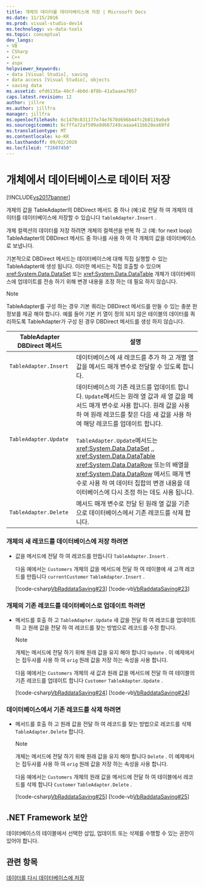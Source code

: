 ```yaml
---
title: 개체의 데이터를 데이터베이스에 저장 | Microsoft Docs
ms.date: 11/15/2016
ms.prod: visual-studio-dev14
ms.technology: vs-data-tools
ms.topic: conceptual
dev_langs:
- VB
- CSharp
- C++
- aspx
helpviewer_keywords:
- data [Visual Studio], saving
- data access [Visual Studio], objects
- saving data
ms.assetid: efd6135a-40cf-4b0d-8f8b-41a5aaea7057
caps.latest.revision: 12
author: jillre
ms.author: jillfra
manager: jillfra
ms.openlocfilehash: 6c1470c831177e74e7670d696b44fc2b0119a9a9
ms.sourcegitcommit: 6cfffa72af599a9d667249caaaa411bb28ea69fd
ms.translationtype: MT
ms.contentlocale: ko-KR
ms.lasthandoff: 09/02/2020
ms.locfileid: "72607450"
---
```

# <a name="save-data-from-an-object-to-a-database"></a>개체에서 데이터베이스로 데이터 저장
[!INCLUDE[vs2017banner](../includes/vs2017banner.md)]

개체의 값을 TableAdapter의 DBDirect 메서드 중 하나 (예:)로 전달 하 여 개체의 데이터를 데이터베이스에 저장할 수 있습니다 `TableAdapter.Insert` .

 개체 컬렉션의 데이터를 저장 하려면 개체의 컬렉션을 반복 하 고 (예: for next loop) TableAdapter의 DBDirect 메서드 중 하나를 사용 하 여 각 개체의 값을 데이터베이스로 보냅니다.

 기본적으로 DBDirect 메서드는 데이터베이스에 대해 직접 실행할 수 있는 TableAdapter에 생성 됩니다. 이러한 메서드는 직접 호출할 수 있으며 <xref:System.Data.DataSet> 또는 <xref:System.Data.DataTable> 개체가 데이터베이스에 업데이트를 전송 하기 위해 변경 내용을 조정 하는 데 필요 하지 않습니다.

> [!NOTE]
> TableAdapter를 구성 하는 경우 기본 쿼리는 DBDirect 메서드를 만들 수 있는 충분 한 정보를 제공 해야 합니다. 예를 들어 기본 키 열이 정의 되지 않은 테이블의 데이터를 쿼리하도록 TableAdapter가 구성 된 경우 DBDirect 메서드를 생성 하지 않습니다.

|TableAdapter DBDirect 메서드|설명|
|----------------------------------|-----------------|
|`TableAdapter.Insert`|데이터베이스에 새 레코드를 추가 하 고 개별 열 값을 메서드 매개 변수로 전달할 수 있도록 합니다.|
|`TableAdapter.Update`|데이터베이스의 기존 레코드를 업데이트 합니다. `Update`메서드는 원래 열 값과 새 열 값을 메서드 매개 변수로 사용 합니다. 원래 값을 사용 하 여 원래 레코드를 찾은 다음 새 값을 사용 하 여 해당 레코드를 업데이트 합니다.<br /><br /> `TableAdapter.Update`메서드는 <xref:System.Data.DataSet> ,, <xref:System.Data.DataTable> <xref:System.Data.DataRow> 또는의 배열을 <xref:System.Data.DataRow> 메서드 매개 변수로 사용 하 여 데이터 집합의 변경 내용을 데이터베이스에 다시 조정 하는 데도 사용 됩니다.|
|`TableAdapter.Delete`|메서드 매개 변수로 전달 된 원래 열 값을 기준으로 데이터베이스에서 기존 레코드를 삭제 합니다.|

### <a name="to-save-new-records-from-an-object-to-a-database"></a>개체의 새 레코드를 데이터베이스에 저장 하려면

- 값을 메서드에 전달 하 여 레코드를 만듭니다 `TableAdapter.Insert` .

     다음 예에서는 `Customers` 개체의 값을 메서드에 전달 하 여 테이블에 새 고객 레코드를 만듭니다 `currentCustomer` `TableAdapter.Insert` .

     [!code-csharp[VbRaddataSaving#23](../snippets/csharp/VS_Snippets_VBCSharp/VbRaddataSaving/CS/Form3.cs#23)]
     [!code-vb[VbRaddataSaving#23](../snippets/visualbasic/VS_Snippets_VBCSharp/VbRaddataSaving/VB/Form3.vb#23)]

### <a name="to-update-existing-records-from-an-object-to-a-database"></a>개체의 기존 레코드를 데이터베이스로 업데이트 하려면

- 메서드를 호출 하 고 `TableAdapter.Update` 새 값을 전달 하 여 레코드를 업데이트 하 고 원래 값을 전달 하 여 레코드를 찾는 방법으로 레코드를 수정 합니다.

    > [!NOTE]
    > 개체는 메서드에 전달 하기 위해 원래 값을 유지 해야 합니다 `Update` . 이 예제에서는 접두사를 사용 하 여 `orig` 원래 값을 저장 하는 속성을 사용 합니다.

     다음 예에서는 `Customers` 개체의 새 값과 원래 값을 메서드에 전달 하 여 테이블의 기존 레코드를 업데이트 합니다 `Customer` `TableAdapter.Update` .

     [!code-csharp[VbRaddataSaving#24](../snippets/csharp/VS_Snippets_VBCSharp/VbRaddataSaving/CS/Form3.cs#24)]
     [!code-vb[VbRaddataSaving#24](../snippets/visualbasic/VS_Snippets_VBCSharp/VbRaddataSaving/VB/Form3.vb#24)]

### <a name="to-delete-existing-records-from-a-database"></a>데이터베이스에서 기존 레코드를 삭제 하려면

- 메서드를 호출 하 고 원래 값을 전달 하 여 레코드를 찾는 방법으로 레코드를 삭제 `TableAdapter.Delete` 합니다.

    > [!NOTE]
    > 개체는 메서드에 전달 하기 위해 원래 값을 유지 해야 합니다 `Delete` . 이 예제에서는 접두사를 사용 하 여 `orig` 원래 값을 저장 하는 속성을 사용 합니다.

     다음 예에서는 `Customers` 개체의 원래 값을 메서드에 전달 하 여 테이블에서 레코드를 삭제 합니다 `Customer` `TableAdapter.Delete` .

     [!code-csharp[VbRaddataSaving#25](../snippets/csharp/VS_Snippets_VBCSharp/VbRaddataSaving/CS/Form3.cs#25)]
     [!code-vb[VbRaddataSaving#25](../snippets/visualbasic/VS_Snippets_VBCSharp/VbRaddataSaving/VB/Form3.vb#25)]

## <a name="net-framework-security"></a>.NET Framework 보안
 데이터베이스의 테이블에서 선택한 삽입, 업데이트 또는 삭제를 수행할 수 있는 권한이 있어야 합니다.

## <a name="see-also"></a>관련 항목
 [데이터를 다시 데이터베이스에 저장](../data-tools/save-data-back-to-the-database.md)
